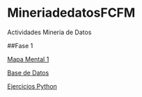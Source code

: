 # MineriadedatosFCFM
Actividades Minería de Datos

##Fase 1

[Mapa Mental 1](https://github.com/KarlaRodriguez-FCFM/MineriadedatosFCFM/blob/main/MapaMental_1_1801994.pdf)

[Base de Datos](https://github.com/vladimirmtz/MineriaDatos-002-FCFM/blob/main/Ej1_BaseDeDatos_Equipo_5.pdf)

[Ejercicios Python](https://github.com/KarlaRodriguez-FCFM/MineriadedatosFCFM/blob/main/Ej_Python_1801994.ipynb)
